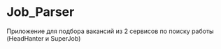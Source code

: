 # Job_Parser
Приложение для подбора вакансий из 2 сервисов по поиску работы (HeadHanter и SuperJob)
